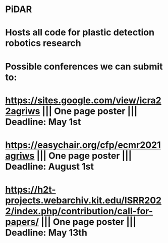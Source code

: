 # PiDAR
# Hosts all code for plastic detection robotics research
# Possible conferences we can submit to:
# https://sites.google.com/view/icra22agriws ||| One page poster ||| Deadline: May 1st
# https://easychair.org/cfp/ecmr2021agriws ||| One page poster ||| Deadline: August 1st
# https://h2t-projects.webarchiv.kit.edu/ISRR2022/index.php/contribution/call-for-papers/ ||| One page poster ||| Deadline: May 13th 
